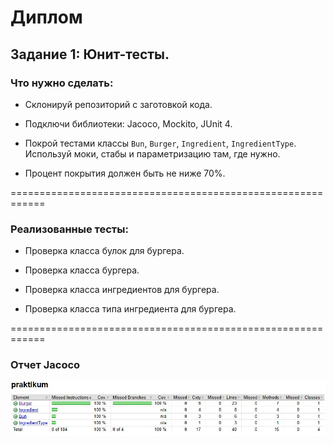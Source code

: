 # Диплом

## Задание 1: Юнит-тесты.

### Что нужно сделать:

* Склонируй репозиторий с заготовкой кода.

* Подключи библиотеки: Jacoco, Mockito, JUnit 4.

* Покрой тестами классы `Bun`, `Burger`, `Ingredient`, `IngredientType`.
  Используй моки, стабы и параметризацию там, где нужно.

* Процент покрытия должен быть не ниже 70%.

============================================================
### Реализованные тесты:

* Проверка класса булок для бургера.

* Проверка класса бургера.

* Проверка класса ингредиентов для бургера.

* Проверка класса типа ингредиента для бургера.

============================================================
### Отчет Jacoco

![Jacoco report](https://github.com/hattorym/QA-java-diplom-1/blob/5d0b5fd1c273f61f4502c52f3ebbd7ac1d89e5fa/src/main/resources/Jacoco%20report.jpg)
